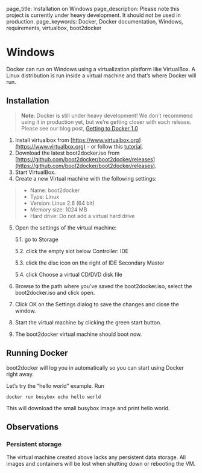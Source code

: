 page_title: Installation on Windows
page_description: Please note this project is currently under heavy development. It should not be used in production.
page_keywords: Docker, Docker documentation, Windows, requirements, virtualbox, boot2docker

# Windows

Docker can run on Windows using a virtualization platform like
VirtualBox. A Linux distribution is run inside a virtual machine and
that’s where Docker will run.

## Installation

> **Note**:
> Docker is still under heavy development! We don’t recommend using it in
> production yet, but we’re getting closer with each release. Please see
> our blog post, [Getting to Docker 1.0](
> http://blog.docker.io/2013/08/getting-to-docker-1-0/)

1.  Install virtualbox from
    [https://www.virtualbox.org](https://www.virtualbox.org) - or follow
    this
    [tutorial](http://www.slideshare.net/julienbarbier42/install-virtualbox-on-windows-7).
2.  Download the latest boot2docker.iso from
    [https://github.com/boot2docker/boot2docker/releases](https://github.com/boot2docker/boot2docker/releases).
3.  Start VirtualBox.
4.  Create a new Virtual machine with the following settings:

> - Name: boot2docker
> - Type: Linux
> - Version: Linux 2.6 (64 bit)
> - Memory size: 1024 MB
> - Hard drive: Do not add a virtual hard drive

5.  Open the settings of the virtual machine:

    5.1. go to Storage

    5.2. click the empty slot below Controller: IDE

    5.3. click the disc icon on the right of IDE Secondary Master

    5.4. click Choose a virtual CD/DVD disk file

6.  Browse to the path where you’ve saved the boot2docker.iso, select
    the boot2docker.iso and click open.

7.  Click OK on the Settings dialog to save the changes and close the
    window.

8.  Start the virtual machine by clicking the green start button.

9.  The boot2docker virtual machine should boot now.

## Running Docker

boot2docker will log you in automatically so you can start using Docker
right away.

Let’s try the “hello world” example. Run

    docker run busybox echo hello world

This will download the small busybox image and print hello world.

## Observations

### Persistent storage

The virtual machine created above lacks any persistent data storage. All
images and containers will be lost when shutting down or rebooting the
VM.

